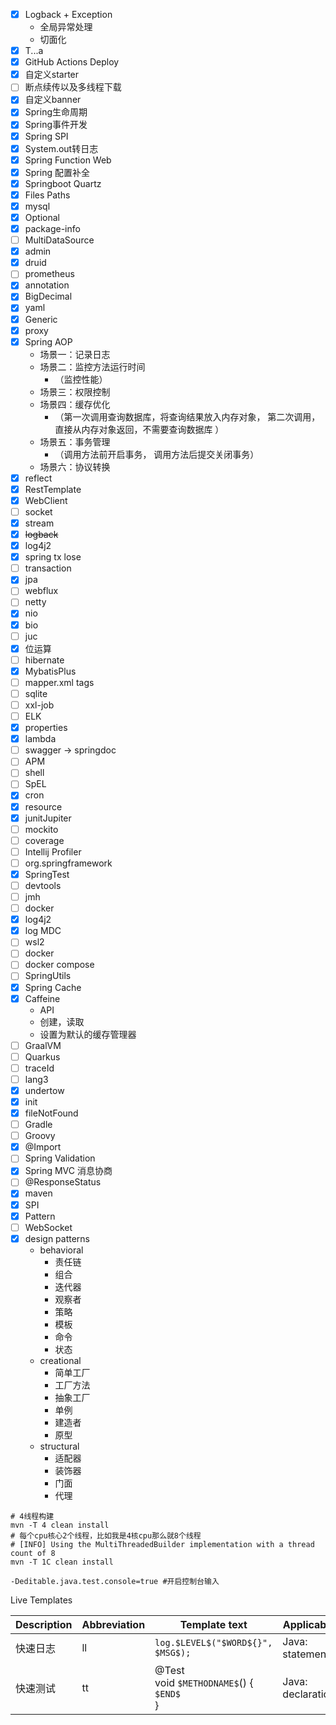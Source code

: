 - [x] Logback + Exception
    - 全局异常处理
    - 切面化
- [x] T...a
- [x] GitHub Actions Deploy
- [x] 自定义starter
- [ ] 断点续传以及多线程下载
- [x] 自定义banner
- [x] Spring生命周期
- [x] Spring事件开发
- [x] Spring SPI
- [x] System.out转日志
- [x] Spring Function Web
- [x] Spring 配置补全
- [x] Springboot Quartz
- [x] Files Paths
- [x] mysql
- [x] Optional
- [x] package-info
- [ ] MultiDataSource
- [x] admin
- [x] druid
- [ ] prometheus
- [x] annotation
- [x] BigDecimal
- [x] yaml
- [x] Generic
- [x] proxy
- [x] Spring AOP
    - 场景一：记录日志
    - 场景二：监控方法运行时间
        - （监控性能）
    - 场景三：权限控制
    - 场景四：缓存优化
        - （第一次调用查询数据库，将查询结果放入内存对象， 第二次调用， 直接从内存对象返回，不需要查询数据库 ）
    - 场景五：事务管理
        - （调用方法前开启事务， 调用方法后提交关闭事务）
    - 场景六：协议转换
- [x] reflect
- [x] RestTemplate
- [x] WebClient
- [ ] socket
- [x] stream
- [x] ~~logback~~
- [x] log4j2
- [x] spring tx lose
- [ ] transaction
- [x] jpa
- [ ] webflux
- [ ] netty
- [x] nio
- [x] bio
- [ ] juc
- [x] 位运算
- [ ] hibernate
- [x] MybatisPlus
- [ ] mapper.xml tags
- [ ] sqlite
- [ ] xxl-job
- [ ] ELK
- [x] properties
- [x] lambda
- [ ] swagger -> springdoc
- [ ] APM
- [ ] shell
- [ ] SpEL
- [x] cron
- [x] resource
- [x] junitJupiter
- [ ] mockito
- [ ] coverage
- [ ] Intellij Profiler
- [ ] org.springframework
- [x] SpringTest
- [ ] devtools
- [ ] jmh
- [ ] docker
- [x] log4j2
- [x] log MDC
- [ ] wsl2
- [ ] docker
- [ ] docker compose
- [ ] SpringUtils
- [x] Spring Cache
- [x] Caffeine
  - API
  - 创建，读取
  - 设置为默认的缓存管理器
- [ ] GraalVM
- [ ] Quarkus
- [ ] traceId
- [ ] lang3
- [x] undertow
- [x] init
- [x] fileNotFound
- [ ] Gradle
- [ ] Groovy
- [x] @Import
- [ ] Spring Validation
- [x] Spring MVC 消息协商
- [ ] @ResponseStatus
- [x] maven
- [x] SPI
- [x] Pattern
- [ ] WebSocket
- [x] design patterns
  - behavioral
    - 责任链
    - 组合
    - 迭代器
    - 观察者
    - 策略
    - 模板
    - 命令
    - 状态
  - creational
    - 简单工厂
    - 工厂方法
    - 抽象工厂
    - 单例
    - 建造者
    - 原型
  - structural
    - 适配器
    - 装饰器
    - 门面
    - 代理

```shell
# 4线程构建
mvn -T 4 clean install
# 每个cpu核心2个线程，比如我是4核cpu那么就8个线程
# [INFO] Using the MultiThreadedBuilder implementation with a thread count of 8
mvn -T 1C clean install
```
```shell
-Deditable.java.test.console=true #开启控制台输入
```

Live Templates

| Description | Abbreviation | Template text                                    | Applicable        | Variables                         |
| ----------- | ------------ | ------------------------------------------------ | ----------------- | --------------------------------- |
| 快速日志    | ll           | `log.$LEVEL$("$WORD${}", $MSG$);`                | Java: statement   | LEVEL: completeSmart()            |
| 快速测试    | tt           | @Test<br>void `$METHODNAME$`() {<br>`$END$`<br>} | Java: declaration | METHODNAME: suggestVariableName() |
